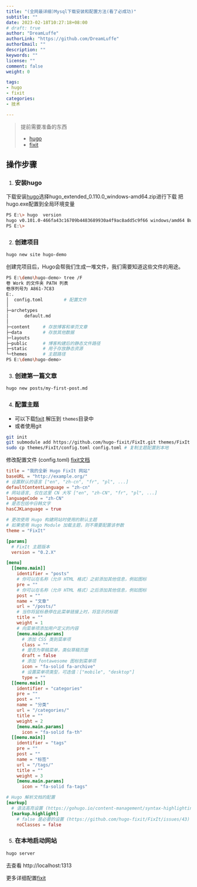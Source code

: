 ```yaml
---
title: "(全网最详细)Mysql下载安装和配置方法(看了必成功)"
subtitle: ""
date: 2023-02-18T10:27:18+08:00
# draft: true
author: "DreamLuffe"
authorLink: "https://github.com/DreamLuffe"
authorEmail: ""
description: ""
keywords: ""
license: ""
comment: false
weight: 0

tags:
- hugo
- fixit
categories:
- 技术

---
```


> 提前需要准备的东西    
> - [hugo](https://github.com/gohugoio/hugo/releases/tag/v0.110.0)  
> - [fixit](https://github.com/hugo-fixit/FixIt/releases/tag/v0.2.17)  

##  操作步骤
1. ### 安装hugo

下载安装[hugo](https://github.com/gohugoio/hugo/releases/tag/v0.110.0)选择hugo_extended_0.110.0_windows-amd64.zip进行下载
把hugo.exe配置到全局环境变量
```bash
PS E:\> hugo  version
hugo v0.101.0-466fa43c16709b4483689930a4f9ac8add5c9f66 windows/amd64 BuildDate=2022-06-16T07:09:16Z VendorInfo=gohugoio
PS E:\>
```
2. ### 创建项目
```bash
hugo new site hugo-demo
```
创建完项目后，Hugo会帮我们生成一堆文件，我们需要知道这些文件的用途。
```bash
PS E:\demo\hugo-demo> tree /F
卷 Work 的文件夹 PATH 列表
卷序列号为 A861-7C83
E:.
│  config.toml        # 配置文件
│
├─archetypes
│      default.md
│
├─content     # 存放博客和单页文章
├─data        # 存放其他数据
├─layouts     
├─public      # 博客构建后的静态文件路径
├─static      # 用于存放静态资源
└─themes      # 主题路径
PS E:\demo\hugo-demo>
```
3. ### 创建第一篇文章
```bash
hugo new posts/my-first-post.md
```
4. ### 配置主题
 * 可以下载[fixit](https://github.com/hugo-fixit/FixIt/releases/tag/v0.2.17) 解压到 `themes`目录中
 * 或者使用git
 ```bash
git init
git submodule add https://github.com/hugo-fixit/FixIt.git themes/FixIt # 添加子模块
sudo cp themes/FixIt/config.toml config.toml # 复制主题配置到本地
 ```

修改配置文件 (config.toml) [fixit文档](https://fixit.lruihao.cn/zh-cn/theme-documentation-basics/)
```TOML
title = "我的全新 Hugo FixIt 网站"
baseURL = "http://example.org/"
# 设置默认的语言 ["en", "zh-cn", "fr", "pl", ...]
defaultContentLanguage = "zh-cn"
# 网站语言, 仅在这里 CN 大写 ["en", "zh-CN", "fr", "pl", ...]
languageCode = "zh-CN"
# 是否包括中日韩文字
hasCJKLanguage = true

# 更改使用 Hugo 构建网站时使用的默认主题
# 如果使用 Hugo Module 加载主题，则不需要配置该参数
theme = "FixIt"

[params]
  # FixIt 主题版本
  version = "0.2.X"

[menu]
  [[menu.main]]
    identifier = "posts"
    # 你可以在名称（允许 HTML 格式）之前添加其他信息，例如图标
    pre = ""
    # 你可以在名称（允许 HTML 格式）之后添加其他信息，例如图标
    post = ""
    name = "文章"
    url = "/posts/"
    # 当你将鼠标悬停在此菜单链接上时，将显示的标题
    title = ""
    weight = 1
    # 向菜单项添加用户定义的内容
    [menu.main.params]
      # 添加 CSS 类到菜单项
      class = ""
      # 是否为草稿菜单，类似草稿页面
      draft = false
      # 添加 fontawesome 图标到菜单项
      icon = "fa-solid fa-archive"
      # 设置菜单项类型，可选值：["mobile", "desktop"]
      type = ""
  [[menu.main]]
    identifier = "categories"
    pre = ""
    post = ""
    name = "分类"
    url = "/categories/"
    title = ""
    weight = 2
    [menu.main.params]
      icon = "fa-solid fa-th"
  [[menu.main]]
    identifier = "tags"
    pre = ""
    post = ""
    name = "标签"
    url = "/tags/"
    title = ""
    weight = 3
    [menu.main.params]
      icon = "fa-solid fa-tags"

# Hugo 解析文档的配置
[markup]
  # 语法高亮设置 (https://gohugo.io/content-management/syntax-highlighting)
  [markup.highlight]
    # false 是必要的设置 (https://github.com/hugo-fixit/FixIt/issues/43)
    noClasses = false
```

5. ### 在本地启动网站
```bash
hugo server
```
去查看 http://localhost:1313



更多详细配置[fixit](https://fixit.lruihao.cn/zh-cn/theme-documentation-basics/)
